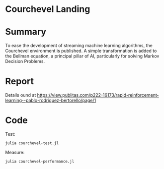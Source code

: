 # Courchevel Landing

# Summary
To ease the development of streaming machine learning algorithms, the Courchevel environment is published.  A simple transformation is added to the Bellman equation, a principal pillar of AI, particularly for solving Markov Decision Problems.

# Report
Details ound at https://view.publitas.com/p222-16173/rapid-reinforcement-learning--pablo-rodriguez-bertorello/page/1

# Code
Test:
```
julia courchevel-test.jl 
```

Measure:
```
julia courchevel-performance.jl 
```

